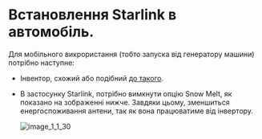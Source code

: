 # Встановлення Starlink в автомобіль.

Для мобiльного викрористання (тобто запуска вiд генератору машини) потрiбно наступне:
* Iнвентор, схожий або подібний [до такого](https://www.amazon.com/BESTEK-Inverter-Adapter-Converter-Charging/dp/B086SSRRZ7).
* В застосунку Starlink, потрiбно вимкнути опцiю Snow Melt, як показано на зображеннi нижче. Завдяки цьому, зменшиться енергоспоживання антени, так як вона працюватиме вiд iнвертору.

  ![image_1_1_30](https://user-images.githubusercontent.com/103349548/162613264-7619528d-b6d5-4e23-9d03-aabaaea418d9.png)
